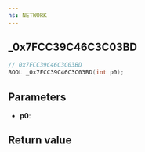 ```yaml
---
ns: NETWORK
---
```

## _0x7FCC39C46C3C03BD

```c
// 0x7FCC39C46C3C03BD
BOOL _0x7FCC39C46C3C03BD(int p0);
```


## Parameters
* **p0**: 

## Return value
